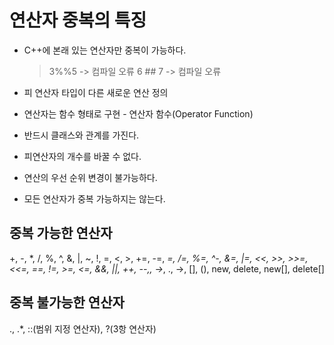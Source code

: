# 연산자 중복의 특징

- C++에 본래 있는 연산자만 중복이 가능하다.

    > 3%%5  -> 컴파일 오류
    > 6 ## 7 -> 컴파일 오류

- 피 연산자 타입이 다른 새로운 연산 정의

- 연산자는 함수 형태로 구현 - 연산자 함수(Operator Function)

- 반드시 클래스와 관계를 가진다.

- 피연산자의 개수를 바꿀 수 없다.

- 연산의 우선 순위 변경이 불가능하다.

- 모든 연산자가 중복 가능하지는 않는다.


## 중복 가능한 연산자

+, -, *, /, %, ^, &, |, ~, !, =, <, >, +=, -=, *=, /=, %=, ^-, &=, |=, <<, >>, >>=, <<=, ==, !=, >=, <=, &&, ||, ++, --,, ->*, ., ->, [], (), new, delete, new[], delete[]


## 중복 불가능한 연산자

., .*, ::(범위 지정 연산자), ?(3항 연산자)